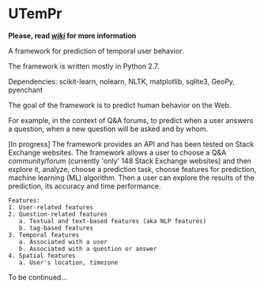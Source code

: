 # UTemPr

**Please, read [_wiki_](https://github.com/Nik0l/UTemPr/wiki) for more information**

A framework for prediction of temporal user behavior.

The framework is written mostly in Python 2.7.

Dependencies:
scikit-learn, nolearn, NLTK, matplotlib, sqlite3, GeoPy, pyenchant

The goal of the framework is to predict human behavior on the Web. 

For example, in the context of Q&A forums, to predict when a user answers a question, when a new question will be asked and by whom. 

[In progress] The framework provides an API and has been tested on Stack Exchange websites. The framework allows a user to choose a Q&A community/forum (currently 'only' 148 Stack Exchange websites) and then explore it, analyze, choose a prediction task, choose features for prediction, machine learning (ML) algorithm. Then a user can explore the results of the prediction, its accuracy and time performance.

```
Features:
1. User-related features
2. Question-related features
   a. Textual and text-based features (aka NLP features)
   b. tag-based features
3. Temporal features
   a. Associated with a user
   b. Associated with a question or answer
4. Spatial features
   a. User's location, timezone
```
To be continued...
